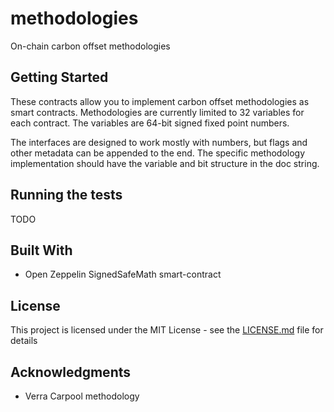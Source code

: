 # methodologies

On-chain carbon offset methodologies

## Getting Started

These contracts allow you to implement carbon offset methodologies as smart contracts. Methodologies are currently limited to 32 variables for each contract. The variables are 64-bit signed fixed point numbers.

The interfaces are designed to work mostly with numbers, but flags and other metadata can be appended to the end. The specific methodology implementation should have the variable and bit structure in the doc string. 

## Running the tests

TODO

## Built With

* Open Zeppelin SignedSafeMath smart-contract

## License

This project is licensed under the MIT License - see the [LICENSE.md](LICENSE.md) file for details

## Acknowledgments

* Verra Carpool methodology
